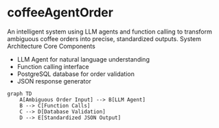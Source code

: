# coffeeAgentOrder
An intelligent system using LLM agents and function calling to transform ambiguous coffee orders into precise, standardized outputs.
System Architecture
Core Components
- LLM Agent for natural language understanding
- Function calling interface
- PostgreSQL database for order validation
- JSON response generator

``` mermaid 
graph TD
    A[Ambiguous Order Input] --> B[LLM Agent]
    B --> C[Function Calls]
    C --> D[Database Validation]
    D --> E[Standardized JSON Output]
```
